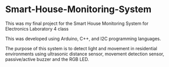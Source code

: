 # Smart-House-Monitoring-System

This was my final project for the Smart House Monitoring System for Electronics Laboratory 4 class


This was developed using Arduino, C++, and I2C programming languages.


The purpose of this system is to detect light and movement in residential environments using ultrasonic distance sensor, movement detection sensor, passive/active buzzer and the RGB LED.
